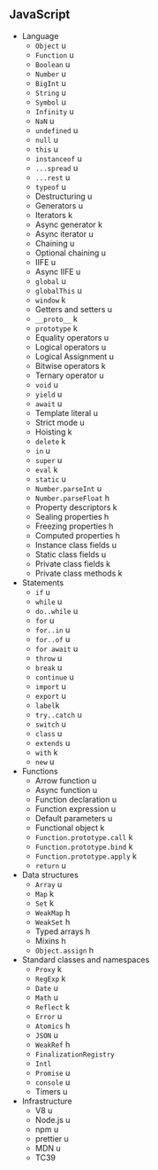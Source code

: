 ## JavaScript

- Language
  - `Object` u
  - `Function` u
  - `Boolean` u
  - `Number` u
  - `BigInt` u
  - `String` u
  - `Symbol` u
  - `Infinity` u
  - `NaN` u
  - `undefined` u
  - `null` u
  - `this` u
  - `instanceof` u
  - `...spread` u
  - `...rest` u
  - `typeof` u
  - Destructuring u
  - Generators u
  - Iterators k
  - Async generator k
  - Async iterator u
  - Chaining u
  - Optional chaining u
  - IIFE u
  - Async  IIFE u
  - `global` u
  - `globalThis` u
  - `window` k
  - Getters and setters u
  - `__proto__` k
  - `prototype` k
  - Equality operators u
  - Logical operators u
  - Logical Assignment u
  - Bitwise operators k
  - Ternary operator u
  - `void` u
  - `yield` u
  - `await` u
  - Template literal u
  - Strict mode u
  - Hoisting k
  - `delete` k
  - `in` u
  - `super` u
  - `eval` k
  - `static` u
  - `Number.parseInt` u
  - `Number.parseFloat` h
  - Property descriptors k
  - Sealing properties h
  - Freezing properties h
  - Computed properties h
  - Instance class fields u
  - Static class fields u
  - Private class fields k
  - Private class methods k
- Statements
  - `if` u
  - `while` u
  - `do..while` u
  - `for` u
  - `for..in` u
  - `for..of` u
  - `for await` u
  - `throw` u
  - `break` u
  - `continue` u
  - `import` u
  - `export` u
  - `label`k
  - `try..catch` u
  - `switch` u
  - `class` u
  - `extends` u
  - `with` k
  - `new` u
- Functions
  - Arrow function u
  - Async function u
  - Function declaration u
  - Function expression u
  - Default parameters u
  - Functional object k
  - `Function.prototype.call` k
  - `Function.prototype.bind` k
  - `Function.prototype.apply` k
  - `return` u
- Data structures
  - `Array` u
  - `Map` k
  - `Set` k
  - `WeakMap` h
  - `WeakSet` h
  - Typed arrays h
  - Mixins h
  - `Object.assign` h
- Standard classes and namespaces
  - `Proxy` k
  - `RegExp` k
  - `Date` u
  - `Math` u
  - `Reflect` k
  - `Error` u
  - `Atomics` h
  - `JSON` u
  - `WeakRef` h
  - `FinalizationRegistry`
  - `Intl`
  - `Promise` u
  - `console` u
  - Timers u
- Infrastructure
  - V8 u
  - Node.js u
  - npm u
  - prettier u
  - MDN u
  - TC39
